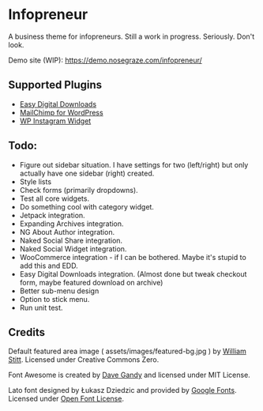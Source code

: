 # Infopreneur

A business theme for infopreneurs. Still a work in progress. Seriously. Don't look.

Demo site (WIP): https://demo.nosegraze.com/infopreneur/

## Supported Plugins

* [Easy Digital Downloads](https://wordpress.org/plugins/easy-digital-downloads/)
* [MailChimp for WordPress](https://wordpress.org/plugins/mailchimp-for-wp/)
* [WP Instagram Widget](https://wordpress.org/plugins/wp-instagram-widget/)

## Todo:

* Figure out sidebar situation. I have settings for two (left/right) but only actually have one sidebar (right) created.
* Style lists
* Check forms (primarily dropdowns).
* Test all core widgets.
* Do something cool with category widget.
* Jetpack integration.
* Expanding Archives integration.
* NG About Author integration.
* Naked Social Share integration.
* Naked Social Widget integration.
* WooCommerce integration - if I can be bothered. Maybe it's stupid to add this and EDD.
* Easy Digital Downloads integration. (Almost done but tweak checkout form, maybe featured download on archive)
* Better sub-menu design
* Option to stick menu.
* Run unit test.

## Credits

Default featured area image ( assets/images/featured-bg.jpg ) by [William Stitt](https://unsplash.com/@willpower). Licensed under Creative Commons Zero.

Font Awesome is created by [Dave Gandy](https://twitter.com/davegandy) and licensed under MIT License.

Lato font designed by Łukasz Dziedzic and provided by [Google Fonts](https://fonts.google.com/specimen/Lato). Licensed under [Open Font License](http://scripts.sil.org/cms/scripts/page.php?site_id=nrsi&id=OFL_web).